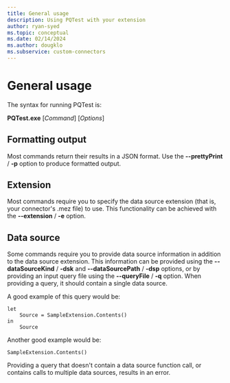 ```yaml
---
title: General usage
description: Using PQTest with your extension
author: ryan-syed
ms.topic: conceptual
ms.date: 02/14/2024
ms.author: dougklo
ms.subservice: custom-connectors
---
```


# General usage

The syntax for running PQTest is:

**PQTest.exe** [*Command*] [*Options*]

## Formatting output

Most commands return their results in a JSON format. Use the **\-\-prettyPrint** / **-p** option to produce formatted output.

## Extension

Most commands require you to specify the data source extension (that is, your connector's .mez file) to use. This functionality can be achieved with the **\-\-extension** / **-e** option.

## Data source

Some commands require you to provide data source information in addition to the data source extension. This information can be provided using the **\-\-dataSourceKind** / **\-dsk** and **\-\-dataSourcePath** / **\-dsp** options, or by providing
an input query file using the **\-\-queryFile** / **\-q** option. When providing a query, it should contain a single data source.

A good example of this query would be:

```powerquery-m
let
    Source = SampleExtension.Contents()
in
    Source
```

Another good example would be:

```powerquery-m
SampleExtension.Contents()
```

Providing a query that doesn't contain a data source function call, or contains calls to multiple data sources, results in an error.
